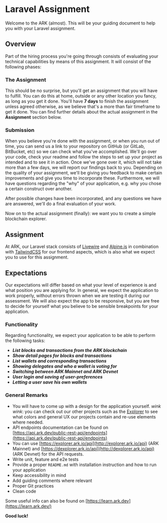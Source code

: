 # Laravel Assignment

Welcome to the ARK (almost). This will be your guiding document to help you with your Laravel assignment.

## **Overview**

Part of the hiring process you're going through consists of evaluating your technical capabilities by means of this assignment. It will consist of the following phases:

### **The Assignment**

This should be no surprise, but you'll get an assignment that you will have to fulfill. You can do this at home, outside or any other location you fancy, as long as you get it done. You'll have **7 days** to finish the assignment unless agreed otherwise, as we believe that's a more than fair timeframe to get it done. You can find further details about the actual assignment in the **Assignment** section below.

### **Submission**

When you believe you're done with the assignment, or when you run out of time, you can send us a link to your repository on GitHub (or GitLab, BitBucket, etc) so we can check what you've accomplished. We'll go over your code, check your readme and follow the steps to set up your project as intended and to see it in action. Once we've gone over it, which will not take more than a few days, we will report our findings back to you. Depending on the quality of your assignment, we'll be giving you feedback to make certain improvements and give you time to incorporate these. Furthermore, we will have questions regarding the "why" of your application, e.g. why you chose a certain construct over another.

After possible changes have been incorporated, and any questions we have are answered, we'll do a final evaluation of your work.

Now on to the actual assignment (finally): we want you to create a simple blockchain explorer.

## **Assignment**

At ARK, our Laravel stack consists of [Livewire](https://laravel-livewire.com) and [Alpine.js](https://github.com/alpinejs/alpine) in combination with [TailwindCSS](https://tailwindcss.com/) for our frontend aspects, which is also what we expect you to use for this assignment.

## **Expectations**

Our expectations will differ based on what your level of experience is and what position you are applying for. In general, we expect the application to work properly, without errors thrown when we are testing it during our assessment. We will also expect the app to be responsive, but you are free to decide for yourself what you believe to be sensible breakpoints for your application.

### **Functionality**

Regarding functionality, we expect your application to be able to perform the following tasks:

- ***List blocks and transactions from the ARK blockchain***
- ***Show detail pages for blocks and transactions***
- ***List wallets and corresponding transactions***
- ***Showing delegates and who a wallet is voting for***
- ***Switching between ARK Mainnet and ARK Devnet***
- ***User login and saving of user-preferences***
- ***Letting a user save his own wallets***

### **General Remarks**

- You will have to come up with a design for the application yourself.
*wink wink*: you can check out our other projects such as the [Explorer](https://github.com/ArkEcosystem/explorer) to see what colors and general UX our projects contain and re-use elements where needed.
- API endpoints documentation can be found on [https://api.ark.dev/public-rest-api/endpoints](https://api.ark.dev/public-rest-api/endpoints)
- You can use [https://explorer.ark.io/api](http://explorer.ark.io/api) (ARK Mainnet) and [https://dexplorer.ark.io/api](http://dexplorer.ark.io/api) (ARK Devnet) for the API requests.
- Write unit, feature and e2e tests
- Provide a proper `README.md` with installation instruction and how to run your application
- Keep accessibility in mind
- Add guiding comments where relevant
- Proper Git practices
- Clean code

Some useful info can also be found on [https://learn.ark.dev](https://learn.ark.dev/)

**Good luck!**
